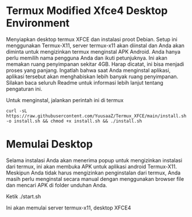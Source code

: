 # Termux Modified Xfce4 Desktop Environment 

Menyiapkan desktop termux XFCE dan instalasi proot Debian. Setup ini menggunakan Termux-X11, server termux-x11 akan diinstal dan Anda akan diminta untuk mengizinkan termux menginstal APK Android. Anda hanya perlu memilih nama pengguna Anda dan ikuti petunjuknya. Ini akan memakan ruang penyimpanan sekitar 4GB. Harap dicatat, ini bisa menjadi proses yang panjang. Ingatlah bahwa saat Anda menginstal aplikasi, aplikasi tersebut akan menghabiskan lebih banyak ruang penyimpanan. Silakan baca seluruh Readme untuk informasi lebih lanjut tentang pengaturan ini.

Untuk menginstal, jalankan perintah ini di termux

```
curl -sL https://raw.githubusercontent.com/YuusaaZ/Termux_XFCE/main/install.sh -o install.sh && chmod +x install.sh && ./install.sh
```

# Memulai Desktop 

Selama instalasi Anda akan menerima popup untuk mengizinkan instalasi dari termux, ini akan membuka APK untuk aplikasi android Termux-X11. Meskipun Anda tidak harus mengizinkan penginstalan dari termux, Anda masih perlu menginstal secara manual dengan menggunakan browser file dan mencari APK di folder unduhan Anda.

Ketik ./start.sh 
  
Ini akan memulai server termux-x11, desktop XFCE4

&nbsp; 
